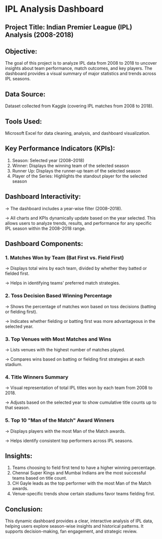 # IPL Analysis Dashboard
## Project Title: Indian Premier League (IPL) Analysis (2008-2018)
## Objective:
The goal of this project is to analyze IPL data from 2008 to 2018 to uncover insights about team performance, match outcomes, and key players. 
The dashboard provides a visual summary of major statistics and trends across IPL seasons.

## Data Source:
Dataset collected from Kaggle (covering IPL matches from 2008 to 2018).

## Tools Used: 
Microsoft Excel for data cleaning, analysis, and dashboard visualization.

## Key Performance Indicators (KPIs):
1. Season: Selected year (2008–2018)
2. Winner: Displays the winning team of the selected season
3. Runner Up: Displays the runner-up team of the selected season
4. Player of the Series: Highlights the standout player for the selected season

## Dashboard Interactivity:
→ The dashboard includes a year-wise filter (2008–2018).

→ All charts and KPIs dynamically update based on the year selected. This allows users to analyze trends, results, and performance for any specific IPL season within the 2008–2018 range.

## Dashboard Components:
### 1. Matches Won by Team (Bat First vs. Field First)
→ Displays total wins by each team, divided by whether they batted or fielded first.

→ Helps in identifying teams' preferred match strategies.
### 2. Toss Decision Based Winning Percentage
→ Shows the percentage of matches won based on toss decisions (batting or fielding first).

→ Indicates whether fielding or batting first was more advantageous in the selected year.
### 3. Top Venues with Most Matches and Wins
→ Lists venues with the highest number of matches played.

→ Compares wins based on batting or fielding first strategies at each stadium.
### 4. Title Winners Summary
→ Visual representation of total IPL titles won by each team from 2008 to 2018.

→ Adjusts based on the selected year to show cumulative title counts up to that season.
### 5. Top 10 "Man of the Match" Award Winners
→ Displays players with the most Man of the Match awards.

→ Helps identify consistent top performers across IPL seasons.
## Insights:
1. Teams choosing to field first tend to have a higher winning percentage.
2. Chennai Super Kings and Mumbai Indians are the most successful teams based on title count.
3. CH Gayle leads as the top performer with the most Man of the Match awards.
4. Venue-specific trends show certain stadiums favor teams fielding first.
## Conclusion:
This dynamic dashboard provides a clear, interactive analysis of IPL data, helping users explore season-wise insights and historical patterns. It supports decision-making, fan engagement, and strategic review.
